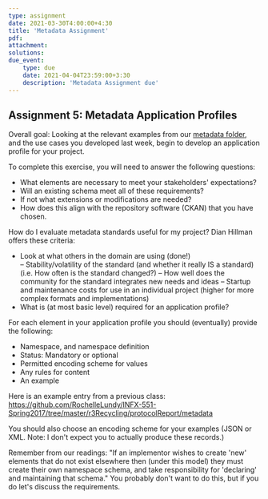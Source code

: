 ```yaml
---
type: assignment
date: 2021-03-30T4:00:00+4:30
title: 'Metadata Assignment'
pdf:
attachment:
solutions:
due_event: 
    type: due
    date: 2021-04-04T23:59:00+3:30
    description: 'Metadata Assignment due'
---
```

## Assignment 5: Metadata Application Profiles

Overall goal: Looking at the relevant examples from our [metadata folder](https://github.com/OpenDataLiteracy/LIS-598-DataCuration2-Sp2019/tree/master/Metadata-Examples), and the use cases you developed last week, begin to develop an application profile for your project.

To complete this exercise, you will need to answer the following questions:
- What elements are necessary to meet your stakeholders' expectations?
- Will an existing schema meet all of these requirements?
- If not what extensions or modifications are needed?
- How does this align with the repository software (CKAN) that you have chosen.

How do I evaluate metadata standards useful for my project? Dian Hillman offers these criteria:

- Look at what others in the domain are using (done!)   
– Stability/volatility of the standard (and whether it really IS a standard) (i.e. How often is the standard changed?)
– How well does the community for the standard integrates new needs and ideas
– Startup and maintenance costs for use in an individual project (higher for more complex formats and implementations)
- What is (at most basic level) required for an application profile?

For each element in your application profile you should (eventually) provide the following:
- Namespace, and namespace definition
- Status: Mandatory or optional
- Permitted encoding scheme for values
- Any rules for content
- An example

Here is an example entry from a previous class: https://github.com/RochelleLundy/INFX-551-Spring2017/tree/master/r3Recycling/protocolReport/metadata

You should also choose an encoding scheme for your examples (JSON or XML. Note: I don't expect you to actually produce these records.)

Remember from our readings: "If an implementor wishes to create 'new' elements that do not exist elsewhere then (under this model) they must create their own namespace schema, and take responsibility for 'declaring' and maintaining that schema." You probably don't want to do this, but if you do let's discuss the requirements.

